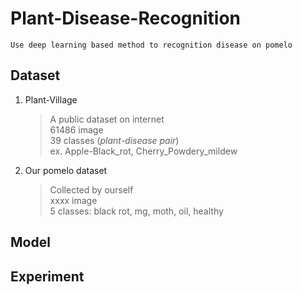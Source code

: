 # Plant-Disease-Recognition
```
Use deep learning based method to recognition disease on pomelo
```

## Dataset
1. Plant-Village
    > A public dataset on internet  
    > 61486  image  
    > 39 classes (*plant-disease pair*)  
    > ex. Apple-Black_rot, Cherry_Powdery_mildew  
2. Our pomelo dataset
    > Collected by ourself  
    > xxxx image  
    > 5 classes: black rot, mg, moth, oil, healthy  

## Model

## Experiment
